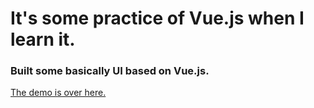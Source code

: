 # It's some practice of Vue.js when I learn it.

### Built some basically UI based on Vue.js.

[The demo is over here.](https://jasonzz7.github.io/Some-practice-of-Vue.js/dist/)
